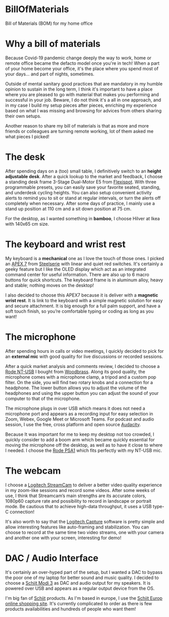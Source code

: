 # BillOfMaterials

Bill of Materials (BOM) for my home office

# Why a bill of materials

Because Covid-19 pandemic change deeply the way to work, home or remote office became the defacto model once you're in tech! When a part of your home become your office, it's the place where you spend most of your days... and part of nights, sometimes.

Outside of mental sanitary good practices that are mandatory in my humble opinion to sustain in the long term, I think it's important to have a place where you are pleased to go with material that makes you performing and successful in your job. Beware, I do not think it's a all in one approach, and in my case I build my setup pieces after pieces, enriching my experience based on what I was missing and browsing for advices from others sharing their own setups.

Another reason to share my bill of materials is that as more and more friends or colleagues are turning remote working, lot of them asked me what pieces I picked!

# The desk

After spending days on a (too) small table, I definitively switch to an **height adjustable desk**. After a quick lookup to the market and feedback, I choose a standing desk frame 3-Stage Dual-Motor E5 from [Flexispot](https://flexispot.co.uk "Flexispot"). With three programmable presets, you can easily save your favorite seated, standing, and underdesk cycling heights. You can also setup convenient activity alerts to remind you to sit or stand at regular intervals, or turn the alerts off completely when necessary. After some days of practice, I mainly use a stand up position at 110 cm and a sit down position at 75 cm.

For the desktop, as I wanted something in **bamboo**, I choose Hilver at Ikea with 140x65 cm size.

# The keyboard and wrist rest

My keyboard is a **mechanical** one as I love the touch of those ones. I picked an [APEX 7](https://steelseries.com/gaming-keyboards/apex-7?switch=red) from [Steelserie](https://steelseries.com) with linear and quiet red switches. It's certainly a geeky feature but I like the OLED display which act as an integrated command center for useful information. There are also up to 6 macro buttons for quick shortcuts. The keyboard frame is in aluminum alloy, heavy and stable; nothing moves on the desktop!

I also decided to choose this APEX7 because it is deliver with a **magnetic wrist rest**. It is link to the keyboard with a simple magnetic solution for easy and secure attachment. It is big enough for a full palm support, and have a soft touch finish, so you’re comfortable typing or coding as long as you want!

# The microphone

After spending hours in calls or video meetings, I quickly decided to pick for an **external mic** with good quality for live discussions or recorded sessions.

After a quick market analysis and comments review, I decided to choose a [Rode NT-USB](http://en.rode.com/microphones/nt-usb) I bought from [Woodbrass](https://www.woodbrass.com). Along its good quality, the microphone comes with a microphone clamp, a tripod and a custom pop filter. On the side, you will find two rotary knobs and a connection for a headphone. The lower button allows you to adjust the volume of the headphones and using the upper button you can adjust the sound of your computer to that of the microphone.

The microphone plugs in over USB which means it does not need a microphone port and appears as a recording input for easy selection in Zoom, Webex, Google Meet or Microsoft Teams. For podcast and audio session, I use the free, cross platform and open source [Audacity](https://www.audacityteam.org).

Because It was important for me to keep my desktop not too crowded, I quickly consider to add a boom arm which became quickly essential for moving the microphone off the desktop, as well as to have it close to where I needed. I choose the [Rode PSA1](http://www.rode.com/accessories/psa1) which fits perfectly with my NT-USB mic.

# The webcam

I choose a [Logitech StreamCam](https://www.logitech.com/) to deliver a better video quality experience in my zoom-like sessions and record some videos. After some weeks of use, I think that Streamcam’s main strengths are its accurate colors, 1080p60 capture rate and possibility to record in landscape or portrait mode. Be cautious that to achieve high-data throughput, it uses a USB type-C connection!

It's also worth to say that the [Logitech Capture](https://www.logitech.com/en-gb/product/capture) software is pretty simple and allow interesting features like auto-framing and stabilization. You can choose to record at the same time two video streams, one with your camera and another one with your screen, interesting for demo!

# DAC / Audio Interface

It's certainly an over-hyped part of the setup, but I wanted a DAC to bypass the poor one of my laptop for better sound and music quality. I decided to choose a [Schiit Modi 3](https://www.schiit.com/products/modi-1) as DAC and audio output for my speakers. It is powered over USB and appears as a regular output device from the OS.

I'm big fan of [Schiit](https://www.schiit.com) products. As I'm based in europe, I use the [Schiit Europ online shopping site](https://www.schiit-europe.com/). It's currently complicated to order as there is few products availabilities and hundreds of people who want them!
